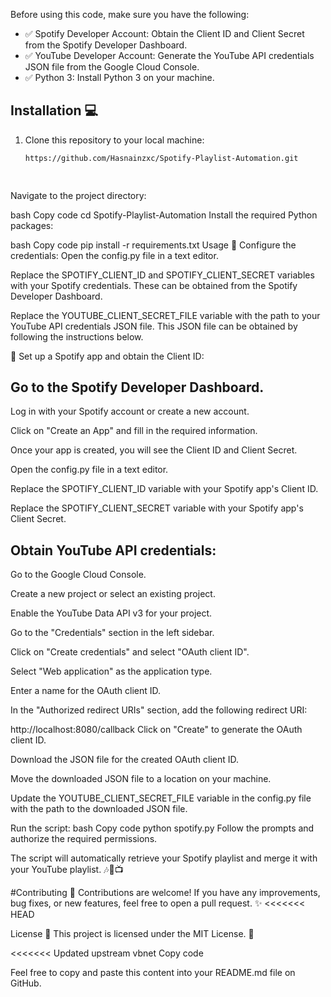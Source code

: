 

Before using this code, make sure you have the following:

- :white_check_mark: Spotify Developer Account: Obtain the Client ID and Client Secret from the Spotify Developer Dashboard.
- :white_check_mark: YouTube Developer Account: Generate the YouTube API credentials JSON file from the Google Cloud Console.
- :white_check_mark: Python 3: Install Python 3 on your machine.

## Installation :computer:

1. Clone this repository to your local machine:
   ```bash
   https://github.com/Hasnainzxc/Spotify-Playlist-Automation.git

  

Navigate to the project directory:

bash
Copy code
cd Spotify-Playlist-Automation
Install the required Python packages:

bash
Copy code
pip install -r requirements.txt
Usage :rocket:
Configure the credentials:
Open the config.py file in a text editor.

Replace the SPOTIFY_CLIENT_ID and SPOTIFY_CLIENT_SECRET variables with your Spotify credentials. These can be obtained from the Spotify Developer Dashboard.

Replace the YOUTUBE_CLIENT_SECRET_FILE variable with the path to your YouTube API credentials JSON file. This JSON file can be obtained by following the instructions below.

 :rocket:
Set up a Spotify app and obtain the Client ID:
## Go to the Spotify Developer Dashboard.

Log in with your Spotify account or create a new account.

Click on "Create an App" and fill in the required information.

Once your app is created, you will see the Client ID and Client Secret.

Open the config.py file in a text editor.

Replace the SPOTIFY_CLIENT_ID variable with your Spotify app's Client ID.

Replace the SPOTIFY_CLIENT_SECRET variable with your Spotify app's Client Secret.

## Obtain YouTube API credentials:
Go to the Google Cloud Console.

Create a new project or select an existing project.

Enable the YouTube Data API v3 for your project.

Go to the "Credentials" section in the left sidebar.

Click on "Create credentials" and select "OAuth client ID".

Select "Web application" as the application type.

Enter a name for the OAuth client ID.

In the "Authorized redirect URIs" section, add the following redirect URI:

http://localhost:8080/callback
Click on "Create" to generate the OAuth client ID.

Download the JSON file for the created OAuth client ID.

Move the downloaded JSON file to a location on your machine.

Update the YOUTUBE_CLIENT_SECRET_FILE variable in the config.py file with the path to the downloaded JSON file.


Run the script:
bash
Copy code
python spotify.py
Follow the prompts and authorize the required permissions.

The script will automatically retrieve your Spotify playlist and merge it with your YouTube playlist. :notes::arrows_counterclockwise::tv:

#Contributing :raised_hands:
Contributions are welcome! If you have any improvements, bug fixes, or new features, feel free to open a pull request. :sparkles:
<<<<<<< HEAD

License :page_with_curl:
This project is licensed under the MIT License. :scroll:

<<<<<<< Updated upstream
vbnet
Copy code

Feel free to copy and paste this content into your README.md file on GitHub. 
